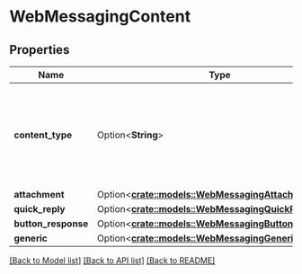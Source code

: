 # WebMessagingContent

## Properties

Name | Type | Description | Notes
------------ | ------------- | ------------- | -------------
**content_type** | Option<**String**> | Type of this content element. If contentType = \"Attachment\" only one item is allowed. | [optional][readonly]
**attachment** | Option<[**crate::models::WebMessagingAttachment**](WebMessagingAttachment.md)> |  | [optional]
**quick_reply** | Option<[**crate::models::WebMessagingQuickReply**](WebMessagingQuickReply.md)> |  | [optional]
**button_response** | Option<[**crate::models::WebMessagingButtonResponse**](WebMessagingButtonResponse.md)> |  | [optional]
**generic** | Option<[**crate::models::WebMessagingGeneric**](WebMessagingGeneric.md)> |  | [optional]

[[Back to Model list]](../README.md#documentation-for-models) [[Back to API list]](../README.md#documentation-for-api-endpoints) [[Back to README]](../README.md)


